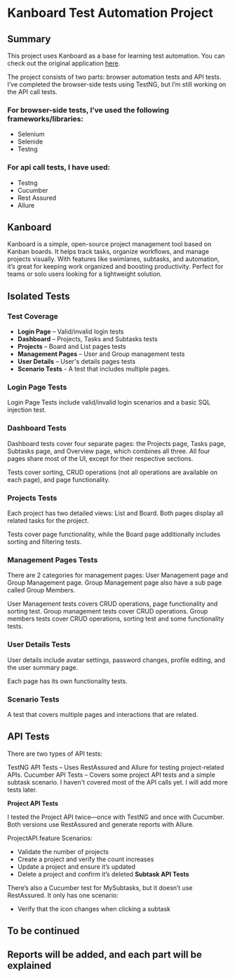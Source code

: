 # Kanboard Test Automation Project
## Summary
This project uses Kanboard as a base for learning test automation. You can check out the original application [here](https://kanboard.org/).

The project consists of two parts: browser automation tests and API tests. I’ve completed the browser-side tests using TestNG, but I’m still working on the API call tests.

### For browser-side tests, I’ve used the following frameworks/libraries:
- Selenium
- Selenide
- Testng

### For api call tests, I have used:
- Testng
- Cucumber
- Rest Assured
- Allure

## Kanboard

Kanboard is a simple, open-source project management tool based on Kanban boards. It helps track tasks, organize workflows, and manage projects visually. With features like swimlanes, subtasks, and automation, it’s great for keeping work organized and boosting productivity. Perfect for teams or solo users looking for a lightweight solution.

## Isolated Tests
### Test Coverage
- **Login Page** – Valid/invalid login tests
- **Dashboard** – Projects, Tasks and Subtasks tests
- **Projects** – Board and List pages tests
- **Management Pages** – User and Group management tests
- **User Details** – User's details pages tests
- **Scenario Tests** - A test that includes multiple pages.

### Login Page Tests
Login Page Tests include valid/invalid login scenarios and a basic SQL injection test.

### Dashboard Tests
Dashboard tests cover four separate pages: the Projects page, Tasks page, Subtasks page, and Overview page, which combines all three.
All four pages share most of the UI, except for their respective sections.

Tests cover sorting, CRUD operations (not all operations are available on each page), and page functionality.
### Projects Tests
Each project has two detailed views: List and Board. Both pages display all related tasks for the project.

Tests cover page functionality, while the Board page additionally includes sorting and filtering tests.
### Management Pages Tests
There are 2 categories for management pages: User Management page and Group Management page. Group Management page also have a sub page called Group Members.

User Management tests covers CRUD operations, page functionality and sorting test. Group management tests cover CRUD operations. Group members tests cover CRUD operations, sorting test and some functionality tests.
### User Details Tests
User details include avatar settings, password changes, profile editing, and the user summary page.

Each page has its own functionality tests.

### Scenario Tests
A test that covers multiple pages and interactions that are related.

## API Tests
There are two types of API tests:

TestNG API Tests – Uses RestAssured and Allure for testing project-related APIs.
Cucumber API Tests – Covers some project API tests and a simple subtask scenario.
I haven't covered most of the API calls yet. I will add more tests later.

**Project API Tests**

I tested the Project API twice—once with TestNG and once with Cucumber. Both versions use RestAssured and generate reports with Allure.

ProjectAPI.feature Scenarios:
* Validate the number of projects
* Create a project and verify the count increases
* Update a project and ensure it’s updated
* Delete a project and confirm it’s deleted
**Subtask API Tests**

There’s also a Cucumber test for MySubtasks, but it doesn’t use RestAssured. It only has one scenario:
* Verify that the icon changes when clicking a subtask

## To be continued
## Reports will be added, and each part will be explained
